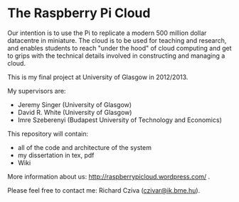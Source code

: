 The Raspberry Pi Cloud
======================

Our intention is to use the Pi to replicate a modern 500 million dollar datacentre in miniature. The cloud is to be used for teaching and research, and enables students to reach "under the hood" of cloud computing and get to grips with the technical details involved in constructing and managing a cloud.

This is my final project at University of Glasgow in 2012/2013.

My supervisors are: 
- Jeremy Singer (University of Glasgow)
- David R. White (University of Glasgow)
- Imre Szeberenyi (Budapest University of Technology and Economics) 

This repository will contain:
- all of the code and architecture of the system
- my dissertation in tex, pdf
- Wiki

More information about us: http://raspberrypicloud.wordpress.com/ .

Please feel free to contact me: Richard Cziva (czivar@ik.bme.hu).